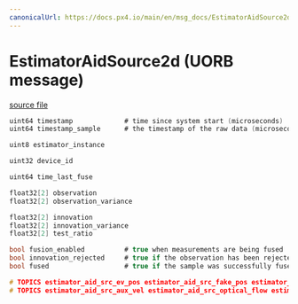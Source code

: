 ```yaml
---
canonicalUrl: https://docs.px4.io/main/en/msg_docs/EstimatorAidSource2d
---
```


# EstimatorAidSource2d (UORB message)



[source file](https://github.com/PX4/PX4-Autopilot/blob/release/1.14/msg/EstimatorAidSource2d.msg)

```c
uint64 timestamp             # time since system start (microseconds)
uint64 timestamp_sample      # the timestamp of the raw data (microseconds)

uint8 estimator_instance

uint32 device_id

uint64 time_last_fuse

float32[2] observation
float32[2] observation_variance

float32[2] innovation
float32[2] innovation_variance
float32[2] test_ratio

bool fusion_enabled          # true when measurements are being fused
bool innovation_rejected     # true if the observation has been rejected
bool fused                   # true if the sample was successfully fused

# TOPICS estimator_aid_src_ev_pos estimator_aid_src_fake_pos estimator_aid_src_gnss_pos
# TOPICS estimator_aid_src_aux_vel estimator_aid_src_optical_flow estimator_aid_src_terrain_optical_flow

```
